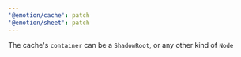 ```yaml
---
'@emotion/cache': patch
'@emotion/sheet': patch
---
```


The cache's `container` can be a `ShadowRoot`, or any other kind of `Node`
